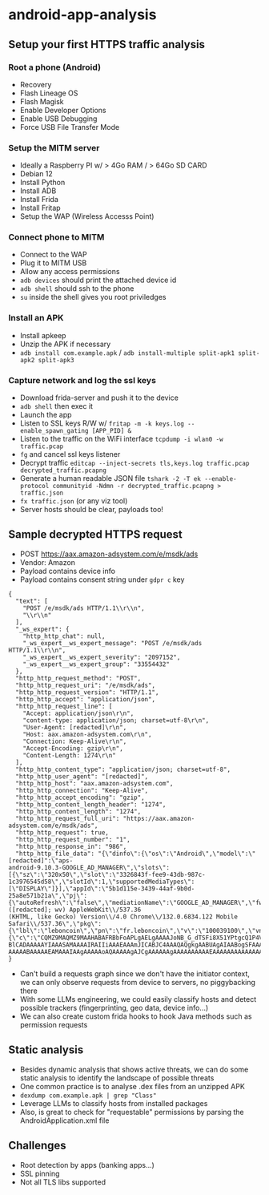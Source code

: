 # android-app-analysis

## Setup your first HTTPS traffic analysis

### Root a phone (Android)
- Recovery
- Flash Lineage OS
- Flash Magisk
- Enable Developer Options
- Enable USB Debugging
- Force USB File Transfer Mode

### Setup the MITM server
- Ideally a Raspberry PI w/ > 4Go RAM / > 64Go SD CARD
- Debian 12
- Install Python
- Install ADB
- Install Frida
- Install Fritap
- Setup the WAP (Wireless Accesss Point)

### Connect phone to MITM
- Connect to the WAP
- Plug it to MITM USB
- Allow any access permissions
- `adb devices` should print the attached device id
- `adb shell` should ssh to the phone
- `su` inside the shell gives you root priviledges

### Install an APK
- Install apkeep
- Unzip the APK if necessary
- `adb install com.example.apk` / `adb install-multiple split-apk1 split-apk2 split-apk3`

### Capture network and log the ssl keys
- Download frida-server and push it to the device
- `adb shell` then exec it
- Launch the app
- Listen to SSL keys R/W w/ `fritap -m -k keys.log --enable_spawn_gating [APP_PID] &`
- Listen to the traffic on the WiFi interface `tcpdump -i wlan0 -w traffic.pcap`
- `fg` and cancel ssl keys listener
- Decrypt traffic `editcap --inject-secrets tls,keys.log traffic.pcap decrypted_traffic.pcapng`
- Generate a human readable JSON file `tshark -2 -T ek --enable-protocol communityid -Ndmn -r decrypted_traffic.pcapng > traffic.json`
- `fx traffic.json` (or any viz tool)
- Server hosts should be clear, payloads too!

## Sample decrypted HTTPS request
- POST https://aax.amazon-adsystem.com/e/msdk/ads
- Vendor: Amazon
- Payload contains device info
- Payload contains consent string under `gdpr c` key

```text
{
  "text": [
    "POST /e/msdk/ads HTTP/1.1\\r\\n",
    "\\r\\n"
  ],
  "_ws_expert": {
    "http_http_chat": null,
    "_ws_expert__ws_expert_message": "POST /e/msdk/ads HTTP/1.1\\r\\n",
    "_ws_expert__ws_expert_severity": "2097152",
    "_ws_expert__ws_expert_group": "33554432"
  },
  "http_http_request_method": "POST",
  "http_http_request_uri": "/e/msdk/ads",
  "http_http_request_version": "HTTP/1.1",
  "http_http_accept": "application/json",
  "http_http_request_line": [
    "Accept: application/json\r\n",
    "content-type: application/json; charset=utf-8\r\n",
    "User-Agent: [redacted]\r\n",
    "Host: aax.amazon-adsystem.com\r\n",
    "Connection: Keep-Alive\r\n",
    "Accept-Encoding: gzip\r\n",
    "Content-Length: 1274\r\n"
  ],
  "http_http_content_type": "application/json; charset=utf-8",
  "http_http_user_agent": "[redacted]",
  "http_http_host": "aax.amazon-adsystem.com",
  "http_http_connection": "Keep-Alive",
  "http_http_accept_encoding": "gzip",
  "http_http_content_length_header": "1274",
  "http_http_content_length": "1274",
  "http_http_request_full_uri": "https://aax.amazon-adsystem.com/e/msdk/ads",
  "http_http_request": true,
  "http_http_request_number": "1",
  "http_http_response_in": "986",
  "http_http_file_data": "{\"dinfo\":{\"os\":\"Android\",\"model\":\"[redacted]":\"aps-
android-9.10.3-GOOGLE_AD_MANAGER\",\"slots\":[{\"sz\":\"320x50\",\"slot\":\"3326843f-fee9-43db-987c-1c3976545d58\",\"slotId\":1,\"supportedMediaTypes\":[\"DISPLAY\"]}],\"appId\":\"5b1d115e-3439-44af-9b0d-
25a8e571b21a\",\"pj\":{\"autoRefresh\":\"false\",\"mediationName\":\"GOOGLE_AD_MANAGER\",\"fwk\":\"native\"},\"isDTBMobile\":\"true\",\"ua\":\"Mozilla\\/5.0 ([redacted]; wv) AppleWebKit\\/537.36
(KHTML, like Gecko) Version\\/4.0 Chrome\\/132.0.6834.122 Mobile
Safari\\/537.36\",\"pkg\":{\"lbl\":\"leboncoin\",\"pn\":\"fr.leboncoin\",\"v\":\"100039100\",\"vn\":\"100.39.1\"},\"gdpr\":{\"c\":\"CQMZ9MAQMZ9MAAHABAFRBbFoAPLgAELgAAAAJoNB_G_dTSFi8X51YPtgcQ1P4VAjogAABgaJAwwBiBLAMIwEhmAIIADqACACABAAICRAAQ
BlCADAAAAAYIAAASAMAAAAIRAIIiAAAEAAAmJICABJC4AAAQAQgkgAABUAgAIAABogSFAAAAAAFAAAAAAAAAAAAAAAAAAAQAAAAAAAAgAAAAAACAAAEAAEAFAAAAAAAAAAAAAAAAAMELwATDQqIACwJCQg0DCAAACoIAgAgAAAAAJAwQAABAgAEAYACjAAAAAFAAAAAAAAABAAAAAAgAQgAAAAIEAAAAAEAAAAEAgEABAA
AAAAABAAAAAEAMAAAIAAgAAAAAoAQAAAAAgAJCgAAAAAAgAAAAAAAAAAEAAAAAAAAAAAAAAAAQAAAAAABADFAAYAAgrKMAAwABBWUgABgACCsoA\",\"e\":1}}"
}
```

- Can't build a requests graph since we don't have the initiator context, we can only observe
requests from device to servers, no piggybacking there
- With some LLMs engineering, we could easily classify hosts and detect possible trackers (fingerprinting, geo data, device info...)
- We can also create custom frida hooks to hook Java methods such as permission requests

## Static analysis
- Besides dynamic analysis that shows active threats, we can do some static analysis to identify the landscape of possible threats
- One common practice is to analyse .dex files from an unzipped APK
- `dexdump com.example.apk | grep "Class"`
- Leverage LLMs to classify hosts from installed packages
- Also, is great to check for "requestable" permissions by parsing the AndroidApplication.xml file

## Challenges
- Root detection by apps (banking apps...)
- SSL pinning
- Not all TLS libs supported
